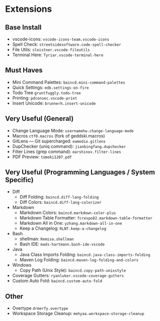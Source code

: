 # Extensions

## Base Install
- vscode-icons: `vscode-icons-team.vscode-icons`
- Spell Check: `streetsidesoftware.code-spell-checker`
- File Utils: `sleistner.vscode-fileutils`
- Terminal Here: `Tyriar.vscode-terminal-here`

## Must Haves
- Mini Command Palettes: `baincd.mini-command-palettes`
- Quick Settings: `edb.settings-on-fire`
- Todo Tree `gruntfuggly.todo-tree`
- Printing: `pdconsec.vscode-print`
- Insert Unicode: `brunnerh.insert-unicode`

## Very Useful (General)
- Change Language Mode: `usernamehw.change-language-mode`
- Macros `ctf0.macros` (fork of geddski.macros)
- GitLens — Git supercharged: `eamodio.gitlens`
- DupChecker (uniq command): `jianbingfang.dupchecker`
- Filter Lines (grep command): `earshinov.filter-lines`
- PDF Preview: `tomoki1207.pdf`

## Very Useful (Programming Languages / System Specific)
- Diff
    - Diff Folding: `baincd.diff-lang-folding`
    - Diff Colors: `baincd.diff-lang-colorizer`
- Markdown
    - Markdown Colors: `baincd.markdown-color-plus`
    - Markdown Table Formatter: `fcrespo82.markdown-table-formatter`
    - Markdown All in One: `yzhang.markdown-all-in-one`
    - Keep a Changelog: `RLNT.keep-a-changelog`
- Bash
    - shellman: `Remisa.shellman`
    - Bash IDE: `mads-hartmann.bash-ide-vscode`
- Java
    - Java Class Imports Folding: `baincd.java-class-imports-folding`
    - Maven Log Folding: `baincd.maven-log-folding-and-colors`
- Windows
    - Copy Path (Unix Style): `baincd.copy-path-unixstyle`
- Coverage Gutters: `ryanluker.vscode-coverage-gutters`
- Custom Auto Fold: `baincd.custom-auto-fold`

## Other
- Overtype `drmerfy.overtype`
- Workspace Storage Cleanup: `mehyaa.workspace-storage-cleanup`
